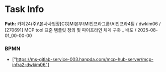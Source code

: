 # Task Info

**Path:** 카페24(주)\본사사업장\[CG]MI본부\MI인프라그룹\AI인프라4팀 / dwkim06 / [270691] MCP tool 표준 템플릿 정의 및 파이프라인 체계 구축 _ 배포 / 2025-08-01_00-00-00

### BPMN
- ["https://ms-gitlab-service-003.hanpda.com/mcp-hub-server/mcp-infra2-dwkim06"]


